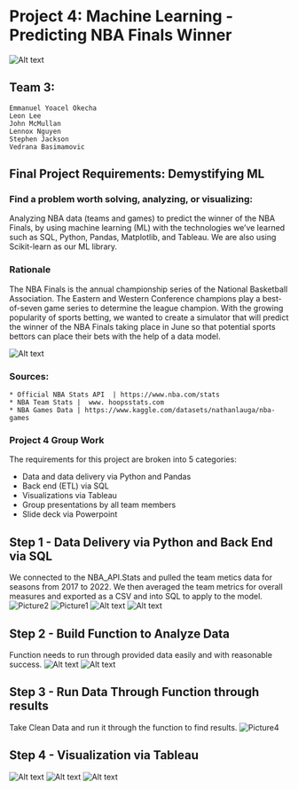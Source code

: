 # Project 4: Machine Learning - Predicting NBA Finals Winner 

![Alt text](/Images/cover.png)


## Team 3:

    Emmanuel Yoacel Okecha
    Leon Lee
    John McMullan
    Lennox Nguyen
    Stephen Jackson
    Vedrana Basimamovic


## Final Project Requirements: Demystifying ML

### Find a problem worth solving, analyzing, or visualizing:
  Analyzing NBA data (teams and games) to predict the winner of the NBA Finals, by using machine learning (ML) with the technologies we’ve learned such as SQL, Python, Pandas, Matplotlib, and Tableau. We are also using Scikit-learn as our ML library. 
  
### Rationale
  The NBA Finals is the annual championship series of the National Basketball Association. The Eastern and Western Conference champions play a best-of-seven game series to determine the league champion. With the growing popularity of sports betting, we wanted to create a simulator that will predict the winner of the NBA Finals taking place in June so that potential sports bettors can place their bets with the help of a data model.
  
  ![Alt text](/Images/alt_cover.png)
  
### Sources:
  
    * Official NBA Stats API  | https://www.nba.com/stats 
    * NBA Team Stats |  www. hoopsstats.com
    * NBA Games Data | https://www.kaggle.com/datasets/nathanlauga/nba-games

### Project 4 Group Work

  The requirements for this project are broken into 5 categories:
   * Data and data delivery via Python and Pandas
   * Back end (ETL) via SQL
   * Visualizations via Tableau
   * Group presentations by all team members
   * Slide deck via Powerpoint

## Step 1 - Data Delivery via Python and Back End via SQL
  We connected to the NBA_API.Stats and pulled the team metics data for seasons from 2017 to 2022. We then averaged the team metrics for overall measures and exported as a CSV and into SQL to apply to the model.
    ![Picture2](https://user-images.githubusercontent.com/101353436/204672360-0fd888ed-8233-4054-90fb-ab8b7f40f535.png)
    ![Picture1](https://user-images.githubusercontent.com/101353436/204672226-68c3598b-c6bd-4a02-a7fa-45432cd36462.png)
  ![Alt text](/Images/1.png)
![Alt text](/Images/2.png)
## Step 2 - Build Function to Analyze Data
 Function needs to run through provided data easily and with reasonable success.
  ![Alt text](/Images/1.png)
![Alt text](/Images/2.png)
## Step 3 - Run Data Through Function through results 
  Take Clean Data and run it through the function to find results.
![Picture4](https://user-images.githubusercontent.com/101353436/204678267-7aad1f8d-3179-437b-969c-ec0f3401addb.png)

## Step 4 - Visualization via Tableau 

![Alt text](/Images/l2.png)
![Alt text](/Images/leon.png)
![Alt text](/Images/lnx2.png)
